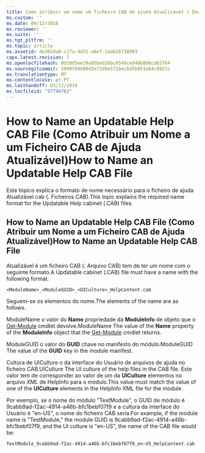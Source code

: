 ```yaml
---
title: Como atribuir um nome um ficheiro CAB de ajuda Atualizável | Documentos da Microsoft
ms.custom: ''
ms.date: 09/12/2016
ms.reviewer: ''
ms.suite: ''
ms.tgt_pltfrm: ''
ms.topic: article
ms.assetid: de302da0-c17a-4d31-a8ef-14a626738993
caps.latest.revision: 7
ms.openlocfilehash: 0b58d5ee19a85bed26bc6549ced48b890cd62f64
ms.sourcegitcommit: 5990f04b8042ef2d8e571bec6d5b051e64c9921c
ms.translationtype: MT
ms.contentlocale: pt-PT
ms.lasthandoff: 03/12/2019
ms.locfileid: "57794762"
---
```

# <a name="how-to-name-an-updatable-help-cab-file"></a><span data-ttu-id="387cb-102">How to Name an Updatable Help CAB File (Como Atribuir um Nome a um Ficheiro CAB de Ajuda Atualizável)</span><span class="sxs-lookup"><span data-stu-id="387cb-102">How to Name an Updatable Help CAB File</span></span>

<span data-ttu-id="387cb-103">Este tópico explica o formato de nome necessário para o ficheiro de ajuda Atualizável cab (. Ficheiros CAB).</span><span class="sxs-lookup"><span data-stu-id="387cb-103">This topic explains the required name format for the Updatable Help cabinet (.CAB) files.</span></span>

## <a name="how-to-name-an-updatable-help-cab-file"></a><span data-ttu-id="387cb-104">How to Name an Updatable Help CAB File (Como Atribuir um Nome a um Ficheiro CAB de Ajuda Atualizável)</span><span class="sxs-lookup"><span data-stu-id="387cb-104">How to Name an Updatable Help CAB File</span></span>

<span data-ttu-id="387cb-105">Atualizável é um ficheiro CAB (. Arquivo CAB) tem de ter um nome com o seguinte formato.</span><span class="sxs-lookup"><span data-stu-id="387cb-105">A Updatable cabinet (.CAB) file must have a name with the following format.</span></span>

`<ModuleName>_<ModuleGUID>_<UICulture>_HelpContent.cab`

<span data-ttu-id="387cb-106">Seguem-se os elementos do nome.</span><span class="sxs-lookup"><span data-stu-id="387cb-106">The elements of the name are as follows.</span></span>

<span data-ttu-id="387cb-107">ModuleName o valor do **Name** propriedade da **ModuleInfo** de objeto que o [Get-Module](/powershell/module/Microsoft.PowerShell.Core/Get-Module) cmdlet devolve.</span><span class="sxs-lookup"><span data-stu-id="387cb-107">ModuleName The value of the **Name** property of the **ModuleInfo** object that the [Get-Module](/powershell/module/Microsoft.PowerShell.Core/Get-Module) cmdlet returns.</span></span>

<span data-ttu-id="387cb-108">ModuleGUID o valor do **GUID** chave no manifesto do módulo.</span><span class="sxs-lookup"><span data-stu-id="387cb-108">ModuleGUID The value of the **GUID** key in the module manifest.</span></span>

<span data-ttu-id="387cb-109">Cultura de UICulture o da interface do Usuário de arquivos de ajuda no ficheiro CAB.</span><span class="sxs-lookup"><span data-stu-id="387cb-109">UICulture The UI culture of the help files in the CAB file.</span></span> <span data-ttu-id="387cb-110">Este valor tem de corresponder ao valor de um da **UICulture** elementos no arquivo XML de HelpInfo para o módulo.</span><span class="sxs-lookup"><span data-stu-id="387cb-110">This value must match the value of one of the **UICulture** elements in the HelpInfo XML file for the module.</span></span>

<span data-ttu-id="387cb-111">Por exemplo, se o nome do módulo "TestModule", o GUID de módulo é 9cabb9ad-f2ac-4914-a46b-bfc1bebf07f9 e a cultura da interface do Usuário é "en-US", o nome do ficheiro CAB seria:</span><span class="sxs-lookup"><span data-stu-id="387cb-111">For example, if the module name is "TestModule," the module GUID is 9cabb9ad-f2ac-4914-a46b-bfc1bebf07f9, and the UI culture is "en-US", the name of the CAB file would be:</span></span>

`TestModule_9cabb9ad-f2ac-4914-a46b-bfc1bebf07f9_en-US_HelpContent.cab`